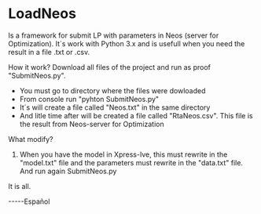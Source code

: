 # LoadNeos
Is a framework for submit LP with parameters in Neos (server for Optimization). It´s work with Python 3.x and is usefull when you need the result in a file .txt or .csv.

How it work?
Download all files of the project and run as proof "SubmitNeos.py". 
- You must go to directory where the files were dowloaded 
- From console run "pyhton SubmitNeos.py"
- It´s will create a file called "Neos.txt" in the same directory
- And litle time after will be created a file called "RtaNeos.csv". This file is the result from Neos-server for Optimization

What modify?
1. When you have the model in Xpress-Ive, this must rewrite in the "model.txt" file and the parameters must rewrite in the "data.txt" file.  And run again SubmitNeos.py

It is all. 

-----Español


